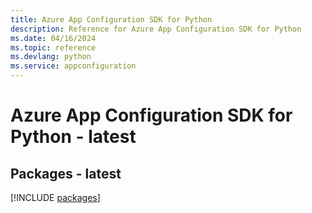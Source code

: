 ```yaml
---
title: Azure App Configuration SDK for Python
description: Reference for Azure App Configuration SDK for Python
ms.date: 04/16/2024
ms.topic: reference
ms.devlang: python
ms.service: appconfiguration
---
```

# Azure App Configuration SDK for Python - latest
## Packages - latest
[!INCLUDE [packages](app-configuration-index.md)]